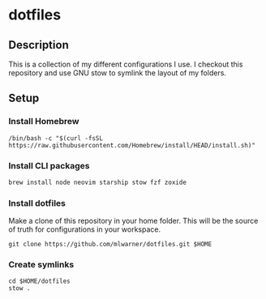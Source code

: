 # dotfiles

## Description

This is a collection of my different configurations I use. I checkout this
repository and use GNU stow to symlink the layout of my folders.

## Setup

### Install Homebrew

```
/bin/bash -c "$(curl -fsSL https://raw.githubusercontent.com/Homebrew/install/HEAD/install.sh)"
```

### Install CLI packages

```sh
brew install node neovim starship stow fzf zoxide
```

### Install dotfiles

Make a clone of this repository in your home folder. This will be the source of
truth for configurations in your workspace.

```
git clone https://github.com/mlwarner/dotfiles.git $HOME
```

### Create symlinks

```
cd $HOME/dotfiles
stow .
```

